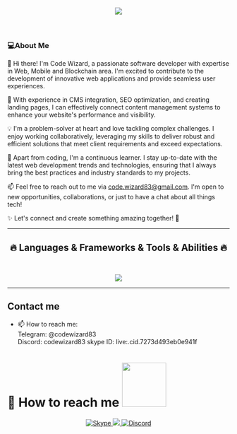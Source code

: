 <h1 align="center">
  <a href="https://git.io/typing-svg">
    <img src="https://readme-typing-svg.herokuapp.com/?lines=Hello+👋;Full+Stack+Developer....;Nice+to+meet+you!&center=true&size=30">
  </a>
</h1>
<br>
<h3>💻About Me</h3>
<p>
  👋 Hi there! I'm Code Wizard, a passionate software developer with expertise in Web, Mobile and Blockchain area. I'm excited to contribute to the development of innovative web applications and provide seamless user experiences. </br>

  🔧 With experience in CMS integration, SEO optimization, and creating landing pages, I can effectively connect content management systems to enhance your website's performance and visibility. </br>

  💡 I'm a problem-solver at heart and love tackling complex challenges. I enjoy working collaboratively, leveraging my skills to deliver robust and efficient solutions that meet client requirements and exceed expectations. </br>

  🌟 Apart from coding, I'm a continuous learner. I stay up-to-date with the latest web development trends and technologies, ensuring that I always bring the best practices and industry standards to my projects. </br>

  📫 Feel free to reach out to me via code.wizard83@gmail.com. I'm open to new opportunities, collaborations, or just to have a chat about all things tech! </br>

  ✨ Let's connect and create something amazing together! 🚀
  <br>
</p>

<hr>
<h2 align="center">🔥 Languages & Frameworks & Tools & Abilities 🔥</h2>
<br>
<p align="center">
  <a href="https://skillicons.dev">
    <img src="https://skillicons.dev/icons?i=html,js,ts,css,sass,php,py,react,redux,nextjs,nuxtjs,angular,vue,nodejs,threejs,webpack,gatsby,django,flask,laravel,wordpress,bootstrap,tailwind,jquery,mongodb,mysql,postgres,apollo,dynamodb,firebase,sqlite,c,cs,cpp,java,ruby,rails,md,nginx,powershell,prisma,qt,vscode,atom,idea,androidstudio,flutter,dart,kotlin,eclipse,git,github,linux,svg,unity,unreal,vercel,heroku,aws" />
  </a>
</p>
<hr>

<!--Skill And More Information-->
 ## Contact me
- 📫 How to reach me: </br>
     Telegram: @codewizard83 </br>
     Discord: codewizard83
     skype ID: live:.cid.7273d493eb0e941f </br>

<h1 font-weight="bold">
  📮 How to reach me
  <img src='https://raw.githubusercontent.com/ShahriarShafin/ShahriarShafin/main/Assets/handshake.gif' width="100" />
</h1>

<p align='center'>
<!--   <a href="mailto:david.ilyin.990218@outlook.com" target="_blank">
    <img src="https://img.shields.io/badge/Gmail-D14836?style=for-the-badge&logo=gmail&logoColor=white" alt="Gmail">
  </a> -->
  <a href="https://join.skype.com/invite/Cqn043nYaFl7" target="_blank">
    <img src="https://img.shields.io/badge/Skype-0078d4?style=for-the-badge&logo=skype&logoColor=white" alt="Skype">
  </a>
  <a href="https://www.telegram.org" target="_blank">
    <img src="https://img.shields.io/badge/Telegram-2CA5E0?style=for-the-badge&logo=telegram&logoColor=white" />
  </a>
  <a href="https://discord.com" target="_blank">
   <img src="https://img.shields.io/badge/Discord-7289DA?style=for-the-badge&logo=discord&logoColor=white" alt="Discord">
  </a>
<!--   <a href="https://t.me/kendson" target="_blank">
    <img src="https://img.shields.io/badge/Telegram-0078d4?style=for-the-badge&logo=telegram&logoColor=white" alt="Telegram">
  </a> -->
</p>

